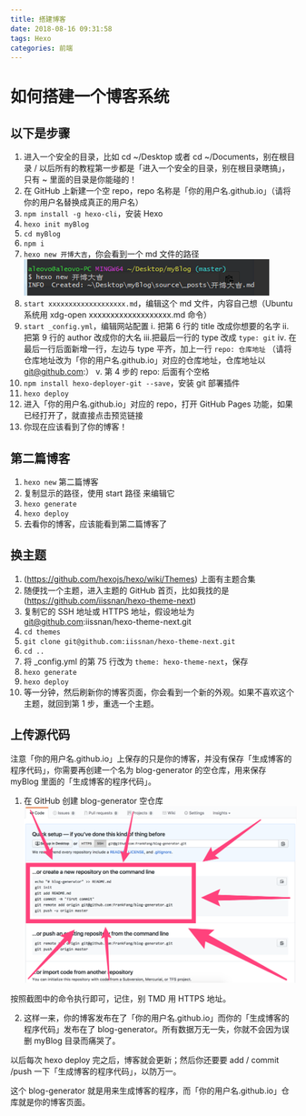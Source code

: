 ```yaml
---
title: 搭建博客
date: 2018-08-16 09:31:58
tags: Hexo
categories: 前端
---
```


# 如何搭建一个博客系统

## 以下是步骤

1. 进入一个安全的目录，比如 cd ~/Desktop 或者 cd ~/Documents，别在根目录 / 以后所有的教程第一步都是「进入一个安全的目录，别在根目录瞎搞」，只有 ~ 里面的目录是你能碰的！
2. 在 GitHub 上新建一个空 repo，repo 名称是「你的用户名.github.io」（请将你的用户名替换成真正的用户名）
3. `npm install -g hexo-cli`，安装 Hexo
4. `hexo init myBlog`
5. `cd myBlog`
6. `npm i`
7. `hexo new 开博大吉`，你会看到一个 md 文件的路径
   ![](../image/开博大吉.png "Windows 的路径中的 \ 需要变成 / 才行")
8. `start xxxxxxxxxxxxxxxxxxx.md`，编辑这个 md 文件，内容自己想（Ubuntu 系统用 xdg-open xxxxxxxxxxxxxxxxxxx.md 命令）
9. `start _config.yml`，编辑网站配置
   ⅰ. 把第 6 行的 title 改成你想要的名字
   ⅱ.把第 9 行的 author 改成你的大名
   ⅲ.把最后一行的 type 改成 `type: git`
   ⅳ. 在最后一行后面新增一行，左边与 type 平齐，加上一行 `repo: 仓库地址` （请将仓库地址改为「你的用户名.github.io」对应的仓库地址，仓库地址以 git@github.com:）
   ⅴ. 第 4 步的 repo: 后面有个空格
10. `npm install hexo-deployer-git --save`，安装 git 部署插件
11. `hexo deploy`
12. 进入「你的用户名.github.io」对应的 repo，打开 GitHub Pages 功能，如果已经打开了，就直接点击预览链接
13. 你现在应该看到了你的博客！

## 第二篇博客

1. `hexo new` 第二篇博客
2. 复制显示的路径，使用 start 路径 来编辑它
3. `hexo generate`
4. `hexo deploy`
5. 去看你的博客，应该能看到第二篇博客了

## 换主题

1. (https://github.com/hexojs/hexo/wiki/Themes) 上面有主题合集
2. 随便找一个主题，进入主题的 GitHub 首页，比如我找的是 (https://github.com/iissnan/hexo-theme-next)
3. 复制它的 SSH 地址或 HTTPS 地址，假设地址为 git@github.com:iissnan/hexo-theme-next.git
4. `cd themes`
5. `git clone git@github.com:iissnan/hexo-theme-next.git`
6. `cd ..`
7. 将 \_config.yml 的第 75 行改为 `theme: hexo-theme-next`，保存
8. `hexo generate`
9. `hexo deploy`
10. 等一分钟，然后刷新你的博客页面，你会看到一个新的外观。如果不喜欢这个主题，就回到第 1 步，重选一个主题。

## 上传源代码

注意「你的用户名.github.io」上保存的只是你的博客，并没有保存「生成博客的程序代码」，你需要再创建一个名为 blog-generator 的空仓库，用来保存 myBlog 里面的「生成博客的程序代码」。

1. 在 GitHub 创建 blog-generator 空仓库
   ![](../image/创建空仓库.png)

按照截图中的命令执行即可，记住，别 TMD 用 HTTPS 地址。

2. 这样一来，你的博客发布在了「你的用户名.github.io」而你的「生成博客的程序代码」发布在了 blog-generator。所有数据万无一失，你就不会因为误删 myBlog 目录而痛哭了。

以后每次 hexo deploy 完之后，博客就会更新；然后你还要要 add / commit /push 一下「生成博客的程序代码」，以防万一。

这个 blog-generator 就是用来生成博客的程序，而「你的用户名.github.io」仓库就是你的博客页面。
